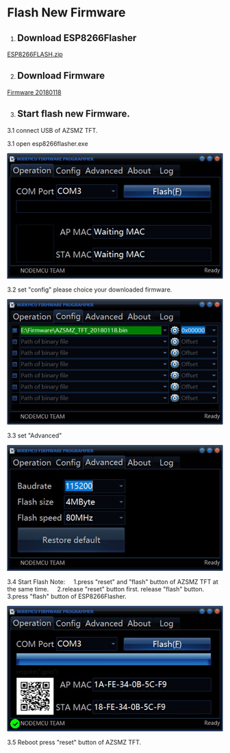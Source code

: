 # Flash New Firmware #

  1. ## Download ESP8266Flasher ##

   [ESP8266FLASH.zip](https://github.com/cxandy/esp8266-weather-station-color/tree/master/resources/ESP8266FLASH.zip)

  2. ## Download Firmware  ##

   [Firmware 20180118](https://github.com/cxandy/esp8266-weather-station-color/tree/master/resources/AZSMZ_TFT_20180118.bin)

  3. ## Start flash new Firmware. ##
  
  3.1 connect USB of AZSMZ TFT.
  
  3.1 open esp8266flasher.exe 
  
   ![open esp8266flasher](/resources/flash-1.jpg)      
        
  3.2 set "config" please choice your downloaded firmware.    

   ![open esp8266flasher](/resources/flash-2.jpg)      
        
  3.3 set "Advanced"    
  
   ![open esp8266flasher](flash-3.jpg)      

  3.4 Start Flash
    Note:
      1.press "reset" and "flash" button of AZSMZ TFT at the same time.    
      2.release "reset" button first. release "flash" button.    
      3.press "flash" button of ESP8266Flasher.    
  
   ![open esp8266flasher](flash-5.jpg)      
  
  3.5 Reboot
      press "reset" button of AZSMZ TFT.

